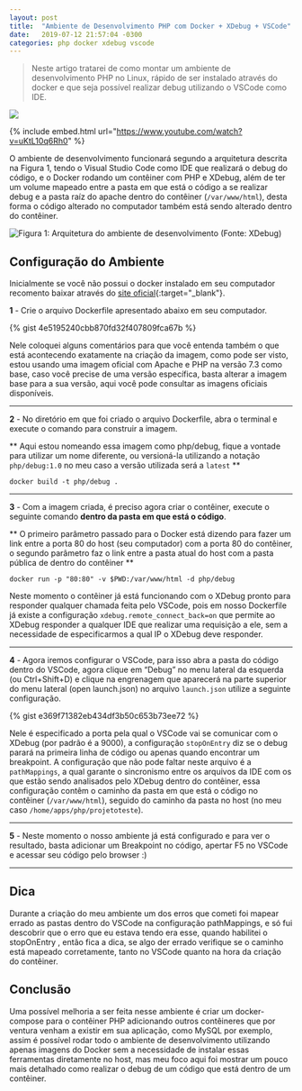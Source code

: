 ```yaml
---
layout: post
title:  "Ambiente de Desenvolvimento PHP com Docker + XDebug + VSCode"
date:   2019-07-12 21:57:04 -0300
categories: php docker xdebug vscode
---
```

> Neste artigo tratarei de como montar um ambiente de desenvolvimento PHP no Linux, 
> rápido de ser instalado através do docker e que seja possível realizar 
> debug utilizando o VSCode como IDE.

![](https://user-images.githubusercontent.com/15811067/75740409-4d757c00-5ce6-11ea-844f-865094d30c9c.png)

{% include embed.html url="https://www.youtube.com/watch?v=uKtL10q6Rh0" %}

O ambiente de desenvolvimento funcionará segundo a arquitetura descrita na Figura 1, tendo o Visual Studio Code como IDE que realizará o debug do código, e o Docker rodando um contêiner com PHP e XDebug, além de ter um volume mapeado entre a pasta em que está o código a se realizar debug e a pasta raíz do apache dentro do contêiner (`/var/www/html`), desta forma o código alterado no computador também está sendo alterado dentro do contêiner.

![Figura 1: Arquitetura do ambiente de desenvolvimento (Fonte: [XDebug](https://xdebug.org/docs/remote))](https://user-images.githubusercontent.com/15811067/75740766-5024a100-5ce7-11ea-9015-fc53eb029b6a.gif)

## Configuração do Ambiente
Inicialmente se você não possui o docker instalado em seu computador recomento baixar através do [site oficial](https://docs.docker.com/install/){:target="_blank"}.

**1** - Crie o arquivo Dockerfile apresentado abaixo em seu computador.

{% gist 4e5195240cbb870fd32f407809fca67b %}

Nele coloquei alguns comentários para que você entenda também o que está acontecendo exatamente na criação da imagem, como pode ser visto, estou usando uma imagem oficial com Apache e PHP na versão 7.3 como base, caso você precise de uma versão específica, basta alterar a imagem base para a sua versão, aqui você pode consultar as imagens oficiais disponíveis.

---

**2** - No diretório em que foi criado o arquivo Dockerfile, abra o terminal e execute o comando para construir a imagem.

** Aqui estou nomeando essa imagem como php/debug, fique a vontade para utilizar um nome diferente, ou versioná-la utilizando a notação `php/debug:1.0` no meu caso a versão utilizada será a `latest` **

``` 
docker build -t php/debug . 
```

---

**3** - Com a imagem criada, é preciso agora criar o contêiner, execute o seguinte comando **dentro da pasta em que está o código**.

** O primeiro parâmetro passado para o Docker está dizendo para fazer um link entre a porta 80 do host (seu computador) com a porta 80 do contêiner, o segundo parâmetro faz o link entre a pasta atual do host com a pasta pública de dentro do contêiner **

```
docker run -p "80:80" -v $PWD:/var/www/html -d php/debug
```

Neste momento o contêiner já está funcionando com o XDebug pronto para responder qualquer chamada feita pelo VSCode, pois em nosso Dockerfile já existe a configuração `xdebug.remote_connect_back=on` que permite ao XDebug responder a qualquer IDE que realizar uma requisição a ele, sem a necessidade de especificarmos a qual IP o XDebug deve responder.

---

**4** - Agora iremos configurar o VSCode, para isso abra a pasta do código dentro do VSCode, agora clique em “Debug” no menu lateral da esquerda (ou Ctrl+Shift+D) e clique na engrenagem que aparecerá na parte superior do menu lateral (open launch.json) no arquivo `launch.json` utilize a seguinte configuração.

{% gist e369f71382eb434df3b50c653b73ee72 %}

Nele é especificado a porta pela qual o VSCode vai se comunicar com o XDebug (por padrão é a 9000), a configuração `stopOnEntry` diz se o debug parará na primeira linha de código ou apenas quando encontrar um breakpoint. A configuração que não pode faltar neste arquivo é a `pathMappings`, a qual garante o sincronismo entre os arquivos da IDE com os que estão sendo analisados pelo XDebug dentro do contêiner, essa configuração contêm o caminho da pasta em que está o código no contêiner (`/var/www/html`), seguido do caminho da pasta no host (no meu caso `/home/apps/php/projetoteste`).

---

**5** - Neste momento o nosso ambiente já está configurado e para ver o resultado, basta adicionar um Breakpoint no código, apertar F5 no VSCode e acessar seu código pelo browser :)

---

## Dica
Durante a criação do meu ambiente um dos erros que cometi foi mapear errado as pastas dentro do VSCode na configuração pathMappings, e só fui descobrir que o erro que eu estava tendo era esse, quando habilitei o stopOnEntry , então fica a dica, se algo der errado verifique se o caminho está mapeado corretamente, tanto no VSCode quanto na hora da criação do contêiner.

## Conclusão
Uma possível melhoria a ser feita nesse ambiente é criar um docker-compose para o contêiner PHP adicionando outros contêineres que por ventura venham a existir em sua aplicação, como MySQL por exemplo, assim é possível rodar todo o ambiente de desenvolvimento utilizando apenas imagens do Docker sem a necessidade de instalar essas ferramentas diretamente no host, mas meu foco aqui foi mostrar um pouco mais detalhado como realizar o debug de um código que está dentro de um contêiner.


